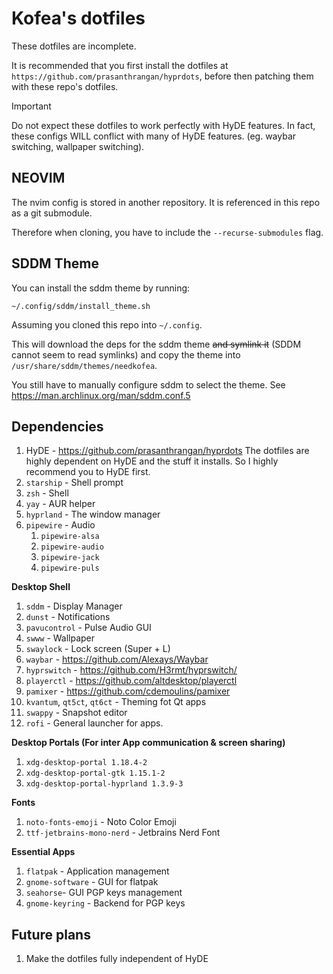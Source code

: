 # Kofea's dotfiles


These dotfiles are incomplete.

It is recommended that you first install the dotfiles at `https://github.com/prasanthrangan/hyprdots`, before then patching them with these repo's dotfiles.

> [!IMPORTANT]
> Do not expect these dotfiles to work perfectly with HyDE features.
> In fact, these configs WILL conflict with many of HyDE features. (eg. waybar switching, wallpaper switching).

## NEOVIM
The nvim config is stored in another repository. It is referenced in this repo as a git submodule.

Therefore when cloning, you have to include the `--recurse-submodules` flag.

## SDDM Theme
You can install the sddm theme by running:
```
~/.config/sddm/install_theme.sh
```
Assuming you cloned this repo into `~/.config`.

This will download the deps for the sddm theme 
~~and symlink it~~ (SDDM cannot seem to read symlinks) and copy the theme into `/usr/share/sddm/themes/needkofea`.



You still have to manually configure sddm to select the theme. See https://man.archlinux.org/man/sddm.conf.5


## Dependencies
1. HyDE - https://github.com/prasanthrangan/hyprdots
   The dotfiles are highly dependent on HyDE and the stuff it installs. So I highly recommend you to HyDE first.
2. `starship` - Shell prompt
3. `zsh` - Shell
4. `yay` - AUR helper
5. `hyprland` - The window manager
6. `pipewire` - Audio
    1. `pipewire-alsa` 
    2. `pipewire-audio` 
    3. `pipewire-jack` 
    4. `pipewire-puls` 


**Desktop Shell**
1. `sddm` - Display Manager 
2. `dunst` - Notifications
3. `pavucontrol` - Pulse Audio GUI
4. `swww` - Wallpaper
5. `swaylock` - Lock screen (Super + L)
6. `waybar` - https://github.com/Alexays/Waybar
7. `hyprswitch` - https://github.com/H3rmt/hyprswitch/
8. `playerctl` - https://github.com/altdesktop/playerctl
9. `pamixer` - https://github.com/cdemoulins/pamixer
10. `kvantum`, `qt5ct`, `qt6ct` - Theming fot Qt apps
11. `swappy` - Snapshot editor
12. `rofi` - General launcher for apps.

**Desktop Portals (For inter App communication & screen sharing)**
1. `xdg-desktop-portal 1.18.4-2`
2. `xdg-desktop-portal-gtk 1.15.1-2`
3. `xdg-desktop-portal-hyprland 1.3.9-3`

**Fonts**
1. `noto-fonts-emoji` - Noto Color Emoji
2. `ttf-jetbrains-mono-nerd` - Jetbrains Nerd Font

**Essential Apps**
1. `flatpak` - Application management
2. `gnome-software` - GUI for flatpak
3. `seahorse`- GUI PGP keys management
4. `gnome-keyring` - Backend for PGP keys


## Future plans
1. Make the dotfiles fully independent of HyDE
